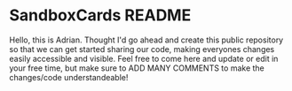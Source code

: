 # SandboxCards README
Hello, this is Adrian. Thought I'd go ahead and create this public repository so that we can get started sharing our code, making everyones changes easily accessible and visible. Feel free to come here and update or edit in your free time, but make sure to ADD MANY COMMENTS to make the changes/code understandeable!
